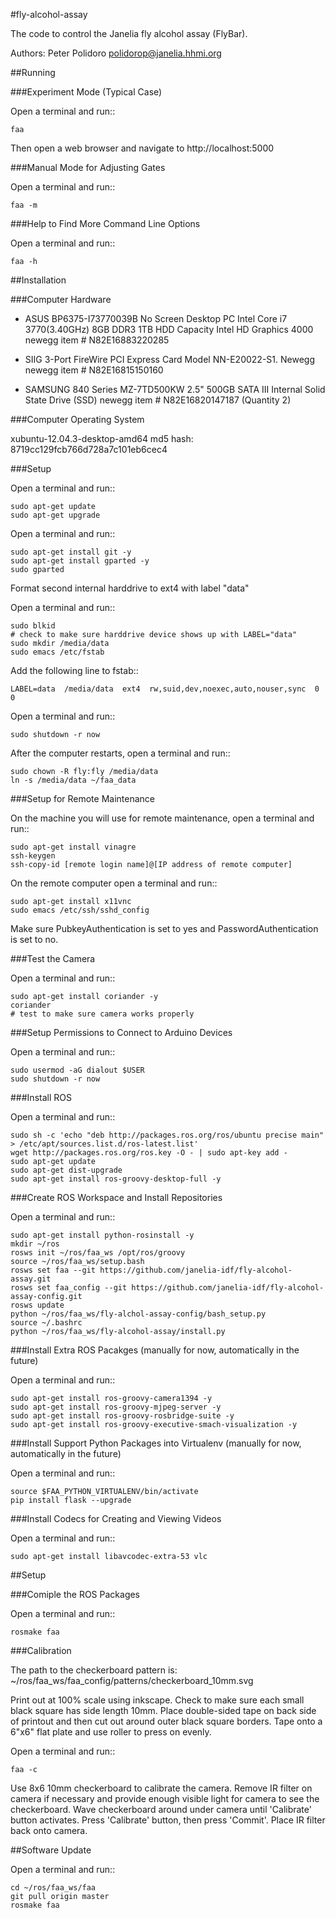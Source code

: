 #fly-alcohol-assay

The code to control the Janelia fly alcohol assay (FlyBar).

Authors:
Peter Polidoro polidorop@janelia.hhmi.org


##Running

###Experiment Mode (Typical Case)

Open a terminal and run::

    faa

Then open a web browser and navigate to http://localhost:5000


###Manual Mode for Adjusting Gates

Open a terminal and run::

    faa -m

###Help to Find More Command Line Options

Open a terminal and run::

    faa -h



##Installation

###Computer Hardware

* ASUS BP6375-I73770039B No Screen Desktop PC Intel Core i7
  3770(3.40GHz) 8GB DDR3 1TB HDD Capacity Intel HD Graphics 4000
  newegg item # N82E16883220285

* SIIG 3-Port FireWire PCI Express Card Model NN-E20022-S1. Newegg
  newegg item # N82E16815150160

* SAMSUNG 840 Series MZ-7TD500KW 2.5" 500GB SATA III Internal Solid
  State Drive (SSD)
  newegg item # N82E16820147187 (Quantity 2)

###Computer Operating System

xubuntu-12.04.3-desktop-amd64
md5 hash: 8719cc129fcb766d728a7c101eb6cec4

###Setup

Open a terminal and run::

    sudo apt-get update
    sudo apt-get upgrade

Open a terminal and run::

    sudo apt-get install git -y
    sudo apt-get install gparted -y
    sudo gparted

Format second internal harddrive to ext4 with label "data"

Open a terminal and run::

    sudo blkid
    # check to make sure harddrive device shows up with LABEL="data"
    sudo mkdir /media/data
    sudo emacs /etc/fstab

Add the following line to fstab::

    LABEL=data  /media/data  ext4  rw,suid,dev,noexec,auto,nouser,sync  0  0

Open a terminal and run::

    sudo shutdown -r now

After the computer restarts, open a terminal and run::

    sudo chown -R fly:fly /media/data
    ln -s /media/data ~/faa_data

###Setup for Remote Maintenance

On the machine you will use for remote maintenance, open a terminal
and run::

    sudo apt-get install vinagre
    ssh-keygen
    ssh-copy-id [remote login name]@[IP address of remote computer]

On the remote computer open a terminal and run::

    sudo apt-get install x11vnc
    sudo emacs /etc/ssh/sshd_config

Make sure PubkeyAuthentication is set to yes and
PasswordAuthentication is set to no.

###Test the Camera

Open a terminal and run::

    sudo apt-get install coriander -y
    coriander
    # test to make sure camera works properly

###Setup Permissions to Connect to Arduino Devices

Open a terminal and run::

    sudo usermod -aG dialout $USER
    sudo shutdown -r now

###Install ROS

Open a terminal and run::

    sudo sh -c 'echo "deb http://packages.ros.org/ros/ubuntu precise main" > /etc/apt/sources.list.d/ros-latest.list'
    wget http://packages.ros.org/ros.key -O - | sudo apt-key add -
    sudo apt-get update
    sudo apt-get dist-upgrade
    sudo apt-get install ros-groovy-desktop-full -y

###Create ROS Workspace and Install Repositories

Open a terminal and run::

    sudo apt-get install python-rosinstall -y
    mkdir ~/ros
    rosws init ~/ros/faa_ws /opt/ros/groovy
    source ~/ros/faa_ws/setup.bash
    rosws set faa --git https://github.com/janelia-idf/fly-alcohol-assay.git
    rosws set faa_config --git https://github.com/janelia-idf/fly-alcohol-assay-config.git
    rosws update
    python ~/ros/faa_ws/fly-alchol-assay-config/bash_setup.py
    source ~/.bashrc
    python ~/ros/faa_ws/fly-alcohol-assay/install.py

###Install Extra ROS Pacakges (manually for now, automatically in the future)

Open a terminal and run::

    sudo apt-get install ros-groovy-camera1394 -y
    sudo apt-get install ros-groovy-mjpeg-server -y
    sudo apt-get install ros-groovy-rosbridge-suite -y
    sudo apt-get install ros-groovy-executive-smach-visualization -y

###Install Support Python Packages into Virtualenv (manually for now, automatically in the future)

Open a terminal and run::

    source $FAA_PYTHON_VIRTUALENV/bin/activate
    pip install flask --upgrade

###Install Codecs for Creating and Viewing Videos

Open a terminal and run::

    sudo apt-get install libavcodec-extra-53 vlc

##Setup

###Comiple the ROS Packages

Open a terminal and run::

    rosmake faa

###Calibration

The path to the checkerboard pattern is:
~/ros/faa_ws/faa_config/patterns/checkerboard_10mm.svg

Print out at 100% scale using inkscape. Check to make sure each small
black square has side length 10mm. Place double-sided tape on back
side of printout and then cut out around outer black square
borders. Tape onto a 6"x6" flat plate and use roller to press on
evenly.

Open a terminal and run::

    faa -c

Use 8x6 10mm checkerboard to calibrate the camera.  Remove IR filter
on camera if necessary and provide enough visible light for camera to
see the checkerboard. Wave checkerboard around under camera until
'Calibrate' button activates.  Press 'Calibrate' button, then press
'Commit'. Place IR filter back onto camera.


##Software Update

Open a terminal and run::

    cd ~/ros/faa_ws/faa
    git pull origin master
    rosmake faa
